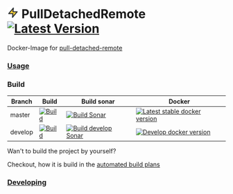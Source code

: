 # <img width="26" height="26" src="logo.png" /> PullDetachedRemote  [![Latest Version](https://img.shields.io/github/v/release/litetex/PullDetachedRemote)](https://github.com/litetex/PullDetachedRemote/releases)

Docker-Image for [pull-detached-remote](https://github.com/litetex/pull-detached-remote)

### [Usage](docs/Usage.md)

### Build
| Branch | Build | Build sonar | Docker |
| --- | --- | --- | --- |
| master | [![Build](https://img.shields.io/github/workflow/status/litetex/PullDetachedRemote/Release)](https://github.com/litetex/PullDetachedRemote/actions?query=workflow%3A%22Release%22) | [![Build Sonar](https://dev.azure.com/litetex/PullDetachedRemote/_apis/build/status/master?label=sonar)](https://dev.azure.com/litetex/PullDetachedRemote/_build/latest?definitionId=8) | [![Latest stable docker version](https://img.shields.io/badge/docker-latest-%232684ff)](https://hub.docker.com/r/litetex/pulldetachedremote/tags?name=latest) |
| develop | [![Build](https://img.shields.io/github/workflow/status/litetex/PullDetachedRemote/Check%20Build/develop)](https://github.com/litetex/PullDetachedRemote/actions?query=workflow%3A%22Check+Build%22+branch%3Adevelop) | [![Build develop Sonar](https://dev.azure.com/litetex/PullDetachedRemote/_apis/build/status/develop?label=sonar)](https://dev.azure.com/litetex/PullDetachedRemote/_build/latest?definitionId=7) | [![Develop docker version](https://img.shields.io/badge/docker-develop-%232684ff)](https://hub.docker.com/r/litetex/pulldetachedremote/tags?name=develop&page=1) |

Wan't to build the project by yourself?

Checkout, how it is build in the [automated build plans](.github/workflows/)

### [Developing](docs/Developing.md)
